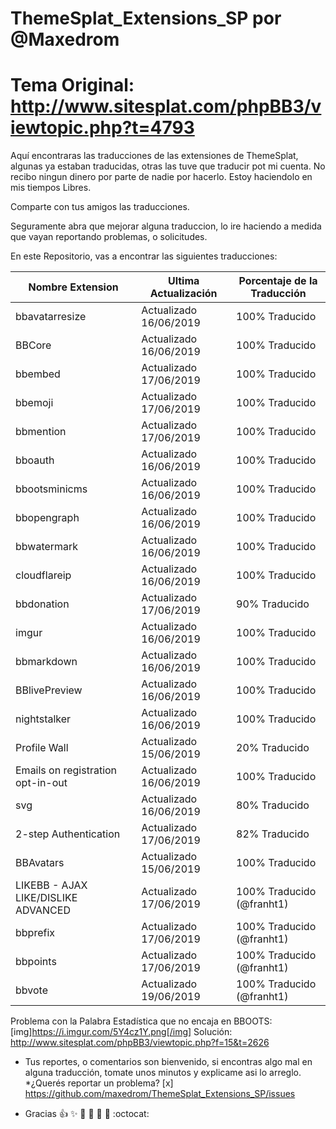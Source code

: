 # ThemeSplat_Extensions_SP por @Maxedrom
# Tema Original: http://www.sitesplat.com/phpBB3/viewtopic.php?t=4793
Aquí encontraras las traducciones de las extensiones de ThemeSplat, algunas ya estaban traducidas, otras las tuve que traducir pot mi cuenta.
No recibo ningun dinero por parte de nadie por hacerlo. Estoy haciendolo en mis tiempos Libres.

Comparte con tus amigos las traducciones.

Seguramente abra que mejorar alguna traduccion, lo ire haciendo a medida que vayan reportando problemas, o solicitudes.

En este Repositorio, vas a encontrar las siguientes traducciones:


Nombre Extension | Ultima Actualización | Porcentaje de la Traducción
-----------------|----------------------|-----------------------------
bbavatarresize | Actualizado 16/06/2019 | 100% Traducido
BBCore | Actualizado 16/06/2019 | 100% Traducido
bbembed | Actualizado 17/06/2019 | 100% Traducido
bbemoji | Actualizado 17/06/2019 | 100% Traducido
bbmention | Actualizado 17/06/2019 | 100% Traducido
bboauth | Actualizado 16/06/2019 | 100% Traducido
bbootsminicms | Actualizado 16/06/2019 | 100% Traducido
bbopengraph | Actualizado 16/06/2019 | 100% Traducido
bbwatermark | Actualizado 16/06/2019 | 100% Traducido
cloudflareip | Actualizado 16/06/2019 | 100% Traducido
bbdonation | Actualizado 17/06/2019 | 90% Traducido
imgur | Actualizado 16/06/2019 | 100% Traducido
bbmarkdown | Actualizado 16/06/2019 | 100% Traducido
BBlivePreview | Actualizado 16/06/2019 | 100% Traducido
nightstalker | Actualizado 16/06/2019 | 100% Traducido
Profile Wall | Actualizado 15/06/2019 | 20% Traducido
Emails on registration opt-in-out | Actualizado 16/06/2019 | 100% Traducido
svg | Actualizado 16/06/2019 | 80% Traducido
2-step Authentication | Actualizado 17/06/2019 | 82% Traducido
BBAvatars | Actualizado 15/06/2019 | 100% Traducido
LIKEBB - AJAX LIKE/DISLIKE ADVANCED | Actualizado 17/06/2019 | 100% Traducido (@franht1)
bbprefix | Actualizado 17/06/2019 | 100% Traducido (@franht1)
bbpoints | Actualizado 17/06/2019 | 100% Traducido (@franht1)
bbvote | Actualizado 19/06/2019 | 100% Traducido (@franht1)

Problema con la Palabra Estadística que no encaja en BBOOTS:
[img]https://i.imgur.com/5Y4cz1Y.png[/img]
Solución: http://www.sitesplat.com/phpBB3/viewtopic.php?f=15&t=2626



* Tus reportes, o comentarios son bienvenido, si encontras algo mal en alguna traducción, tomate unos minutos y explicame asi lo arreglo.
*¿Querés reportar un problema? [x] https://github.com/maxedrom/ThemeSplat_Extensions_SP/issues


* Gracias 
:+1: :sparkles: :camel: :tada:
:rocket: :metal: :octocat: 

